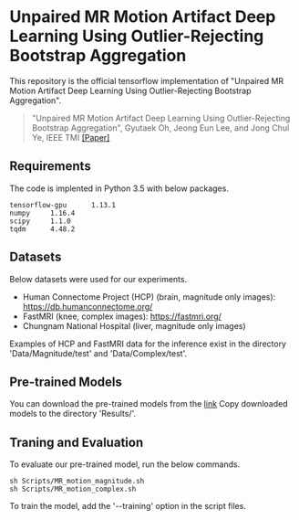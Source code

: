 # Unpaired MR Motion Artifact Deep Learning Using Outlier-Rejecting Bootstrap Aggregation

This repository is the official tensorflow implementation of "Unpaired MR Motion Artifact Deep Learning Using Outlier-Rejecting Bootstrap Aggregation".

> "Unpaired MR Motion Artifact Deep Learning Using Outlier-Rejecting Bootstrap Aggregation", 
> Gyutaek Oh, Jeong Eun Lee, and Jong Chul Ye, IEEE TMI [[Paper]](https://ieeexplore.ieee.org/abstract/document/9456930)

## Requirements

The code is implented in Python 3.5 with below packages.
```
tensorflow-gpu      1.13.1
numpy     1.16.4
scipy     1.1.0
tqdm      4.48.2
```

## Datasets
Below datasets were used for our experiments.
- Human Connectome Project (HCP) (brain, magnitude only images):
https://db.humanconnectome.org/
- FastMRI (knee, complex images):
https://fastmri.org/
- Chungnam National Hospital (liver, magnitude only images)

Examples of HCP and FastMRI data for the inference exist in the directory 'Data/Magnitude/test' and 'Data/Complex/test'.

## Pre-trained Models
You can download the pre-trained models from the [link](https://drive.google.com/drive/folders/1S4P6luYkipBQXHy4Vgbmpy-kSpFP2Mxv?usp=sharing)
Copy downloaded models to the directory 'Results/'.

## Traning and Evaluation
To evaluate our pre-trained model, run the below commands.
```
sh Scripts/MR_motion_magnitude.sh
sh Scripts/MR_motion_complex.sh
```

To train the model, add the '--training' option in the script files.

